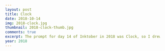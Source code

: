 ```yaml
---
layout: post
title: Clock
date: 2018-10-14
img: 2018-clock.jpg
thumbnail: 2018-clock-thumb.jpg
comments: true
excerpt: The prompt for day 14 of Inktober in 2018 was Clock, so I drew Kurumi Tokisaki from Date A Live. I don't know anything about this anime.
year: 2018
---
```

